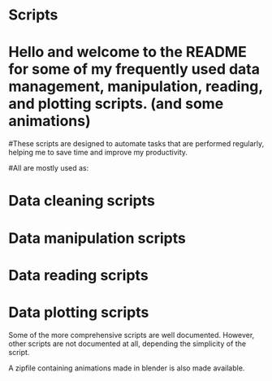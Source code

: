 # Scripts

# Hello and welcome to the README for some of my frequently used data management, manipulation, reading, and plotting scripts. (and some animations)
#These scripts are designed to automate tasks that are performed regularly, helping me to save time and improve my productivity.

#All are mostly used as:
# Data cleaning scripts
# Data manipulation scripts
# Data reading scripts
# Data plotting scripts

Some of the more comprehensive scripts are well documented. However, other scripts are not documented at all, depending the simplicity of the script.

A zipfile containing animations made in blender is also made available.
